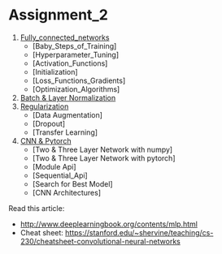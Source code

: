 # Assignment_2

1. [Fully_connected_networks]()
    - [Baby_Steps_of_Training]
    - [Hyperparameter_Tuning]
    - [Activation_Functions]
    - [Initialization]
    - [Loss_Functions_Gradients]
    - [Optimization_Algorithms]
2. [Batch & Layer Normalization](assignment_2/normalization)
3. [Regularization](assignment_2/regularization)
    - [Data Augmentation]
    - [Dropout]
    - [Transfer Learning]
5. [CNN & Pytorch](assignment_2/cnn_pytorch)
    - [Two & Three Layer Network with numpy]
    - [Two & Three Layer Network with pytorch]
    - [Module Api]
    - [Sequential_Api]
    - [Search for Best Model]
    - [CNN Architectures]

Read this article:

- http://www.deeplearningbook.org/contents/mlp.html
- Cheat sheet: https://stanford.edu/~shervine/teaching/cs-230/cheatsheet-convolutional-neural-networks

